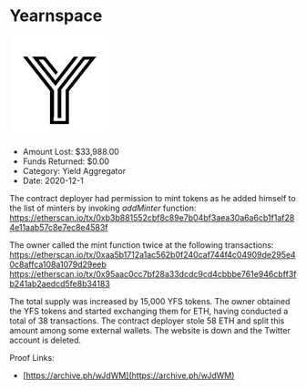 # Yearnspace
![Yearnspace](/rektimages/Yearnspace.png)
- Amount Lost: $33,988.00
- Funds Returned: $0.00
- Category: Yield Aggregator
- Date: 2020-12-1

The contract deployer had permission to mint tokens as he added himself to the list of minters by invoking _addMinter_ function:  
https://etherscan.io/tx/0xb3b881552cbf8c89e7b04bf3aea30a6a6cb1f1af284e11aab57c8e7ec8e4583f

  
The owner called the mint function twice at the following transactions:  
https://etherscan.io/tx/0xaa5b1712a1ac562b0f240caf744f4c04909de295e40c8affca108a1079d29eeb  
https://etherscan.io/tx/0x95aac0cc7bf28a33dcdc9cd4cbbbe761e946cbff3fb241ab2aedcd5fe8b34183  
  
The total supply was increased by 15,000 YFS tokens. The owner obtained the YFS tokens and started exchanging them for ETH, having conducted a total of 38 transactions. The contract deployer stole 58 ETH and split this amount among some external wallets. The website is down and the Twitter account is deleted.


Proof Links:
- [https://archive.ph/wJdWM](https://archive.ph/wJdWM)


